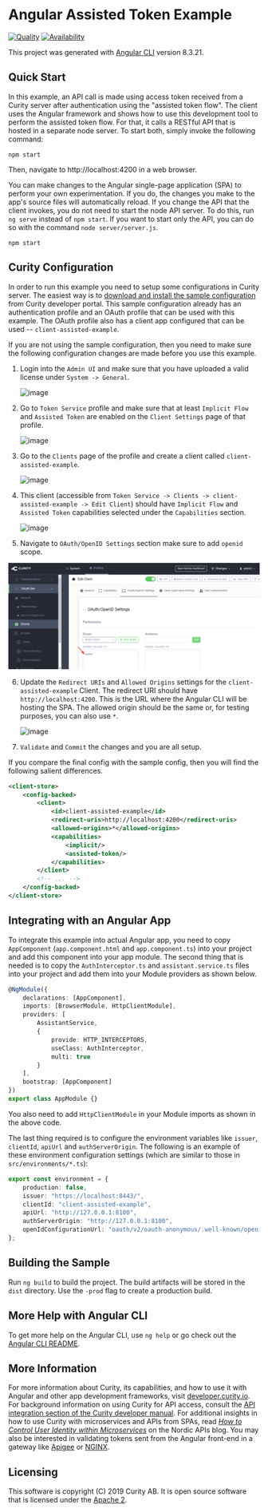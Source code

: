 # Angular Assisted Token Example

[![Quality](https://img.shields.io/badge/quality-demo-red)](https://curity.io/resources/code-examples/status/)
[![Availability](https://img.shields.io/badge/availability-source-blue)](https://curity.io/resources/code-examples/status/)

This project was generated with [Angular CLI](https://github.com/angular/angular-cli) version 8.3.21.

## Quick Start

In this example, an API call is made using access token received from a Curity server after authentication using the "assisted token flow". The client uses the Angular framework and shows how to use this development tool to perform the assisted token flow. For that, it calls a RESTful API that is hosted in a separate node server. To start both, simply invoke the following command:

```nodemon
npm start
```

Then, navigate to http://localhost:4200 in a web browser.

You can make changes to the Angular single-page application (SPA) to perform your own experimentation. If you do, the changes you make to the app's source files will automatically reload. If you change the API that the client invokes, you do not need to start the node API server. To do this, run `ng serve` instead of `npm start`. If you want to start only the API, you can do so with the command `node server/server.js`.

```nodemon
npm start
```

## Curity Configuration

In order to run this example you need to setup some configurations in Curity server. The easiest way is to [download and install the sample configuration](https://developer.curity.io/release/4.5.0/configuration-samples) from Curity developer portal. This sample configuration already has an authentication profile and an OAuth profile that can be used with this example. The OAuth profile also has a client app configured that can be used -- `client-assisted-example`.

If you are not using the sample configuration, then you need to make sure the following configuration changes are made before you use this example.

1. Login into the `Admin UI` and make sure that you have uploaded a valid license under `System -> General`.


   ![image](./docs/images/license.png)
   
2. Go to `Token Service` profile and make sure that at least `Implicit Flow` and `Assisted Token` are enabled on the `Client Settings` page of that profile.


   ![image](./docs/images/profile-capabilities.png)

3. Go to the `Clients` page of the profile and create a client called `client-assisted-example`.


   ![image](./docs/images/clients.png)

4. This client (accessible from `Token Service -> Clients -> client-assisted-example -> Edit Client`) should have `Implicit Flow` and `Assisted Token` capabilities selected under the `Capabilities` section.


   ![image](./docs/images/client-capabilities.png)


5. Navigate to `OAuth/OpenID Settings` section make sure to add 
`openid` scope.

![image](docs/images/openid-scope.png)


6. Update the `Redirect URIs` and `Allowed Origins` settings for the `client-assisted-example` Client. The redirect URI should have `http://localhost:4200`. This is the URL where the Angular CLI will be hosting the SPA. The allowed origin should be the same or, for testing purposes, you can also use `*`.
   

   ![image](./docs/images/client-application-settings.png)

7. `Validate` and `Commit` the changes and you are all setup.

If you compare the final config with the sample config, then you will find the following salient differences.

```xml
<client-store>
    <config-backed>
        <client>
            <id>client-assisted-example</id>
            <redirect-uris>http://localhost:4200</redirect-uris>
            <allowed-origins>*</allowed-origins>
            <capabilities>
                <implicit/>
                <assisted-token/>
            </capabilities>
        </client>
        <!-- ... -->
    </config-backed>
</client-store>
```

## Integrating with an Angular App

To integrate this example into actual Angular app, you need to copy `AppComponent` (`app.component.html` and `app.component.ts`) into your project and add this component into your app module. The second thing that is needed is to copy the `AuthInterceptor.ts` and `assistant.service.ts` files into your project and add them into your Module providers as shown below.

```typescript
@NgModule({
	declarations: [AppComponent],
	imports: [BrowserModule, HttpClientModule],
	providers: [
		AssistantService,
		{
			provide: HTTP_INTERCEPTORS,
			useClass: AuthInterceptor,
			multi: true
		}
	],
	bootstrap: [AppComponent]
})
export class AppModule {}
```

You also need to add `HttpClientModule` in your Module imports as shown in the above code.

The last thing required is to configure the environment variables like `issuer`, `clientId`, `apiUrl` and `authServerOrigin`. The following is an example of these environment configuration settings (which are similar to those in `src/environments/*.ts`):

```typescript
export const environment = {
	production: false,
	issuer: "https://localhost:8443/",
	clientId: "client-assisted-example",
	apiUrl: "http://127.0.0.1:8100",
	authServerOrigin: "http://127.0.0.1:8100",
	openIdConfigurationUrl: "oauth/v2/oauth-anonymous/.well-known/openid-configuration"
};
```

## Building the Sample

Run `ng build` to build the project. The build artifacts will be stored in the `dist` directory. Use the `-prod` flag to create a production build.

## More Help with Angular CLI

To get more help on the Angular CLI, use `ng help` or go check out the [Angular CLI README](https://github.com/angular/angular-cli/blob/master/README.md).

## More Information

For more information about Curity, its capabilities, and how to use it with Angular and other app development frameworks, visit [developer.curity.io](https://developer.curity.io/). For background information on using Curity for API access, consult the [API integration section of the Curity developer manual](https://support.curity.io/docs/4.5.0/developer-guide/api-integration/overview.html). For additional insights in how to use Curity with microservices and APIs from SPAs, read _[How to Control User Identity within Microservices](http://nordicapis.com/how-to-control-user-identity-within-microservices/)_ on the Nordic APIs blog. You may also be interested in validating tokens sent from the Angular front-end in a gateway like [Apigee](https://developer.curity.io/tutorials/apigee-integration) or [NGINX](https://github.com/curityio/nginx_phantom_token_module).

## Licensing

This software is copyright (C) 2019 Curity AB. It is open source software that is licensed under the [Apache 2](LICENSE).
